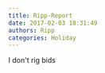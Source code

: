 ```yaml
---
title: Ripp-Report
date: 2017-02-03 18:31:49
authors: Ripp
categories: Holiday
---
```


 I don't rig bids